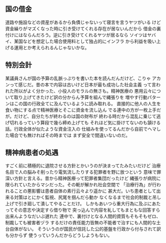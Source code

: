 ﻿## 国の借金

道路や施設などの資産があるから負債じゃないって寝言を言うヤツがいる
けど資金繰りがマズくなった時に引き受けてくれる存在が居ないんだから
借金の裏付けにはならんだろう。逆に引き受けてくれるヤツが居るなら
ソイツはヤバイ、某国などを想定した場合使用料として独占的にインフラ
から利益を吸い上げる運用とか考えられるんじゃないかな。


## 特別会計

某議員さんが国の予算の乱脈っぷりを書いた本を読んだんだけど、こりゃ
アカンって感じだ。昔の本で内容は古いけど日本が最も成功した社会主義
って言われた所以がよく分かった、小役人のモラルの無さも。精神医療の
悪用云々について取り上げてきたけど訳の分からん予算を組んで縄張りを
増やす行動パターンはこの国の行政全てに及んでいるように読み取れる。
直接的に他人の人生を食い物にする点で精神医療とそこに資金を流し込ん
でる連中の方が一枚上手だが。だけど、自分たちが終わるのは国の財布が
終わる時だから混乱に乗じて逃げ切れるっていう算段で幾ら締め上げても
それほど気に掛けてないのも頷ける話。行政全体が似たような資金注入の
仕組みを使ってるんだから自前でヘマした場合でも無ければその時までは
まず安全で間違いないのだ。


## 精神病患者の処遇

すごく前に積極的に退院させる方針とかいうのが決まってたみたいだけど
治療名目で人の脳みそ削ったり電気流したりする犯罪者を野に放つという
意味で罪深い方針と言える。昔から精神医療って犯罪者集団だったけど
縄張りが病院に限られていたからマシだった。その軛が解かれ社会空間で
「治療行為」が行われることの悪影響は患者自体の素行云々より遥かに
甚大だ。いち患者として出来る対策はとにかく監視、尻尾を掴んだら動か
なくなるまで社会的制裁と吊し上げで引き廻して潰してやることだけ。
しかもあいつら重大行為に及ぶにあたってその意志や決定すら借り物で
突っ込んで内容を糺してもまともな回答すら出来んようなだいぶ遅れた
連中で、裏付けとなる人間的資質もそもそもゼロ、制裁しても被害者ヅラ
するだけの責任能力皆無の不能者で治すにも人間的な土台自体がない。
そういうのが国民が信託した公的基盤を行政から付与されて訳も分からず
使うっていうんだからどうしようもない。
